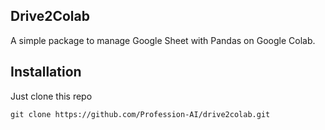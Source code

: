 ## Drive2Colab
A simple package to manage Google Sheet with Pandas on Google Colab.

## Installation
Just clone this repo
```
git clone https://github.com/Profession-AI/drive2colab.git
```

